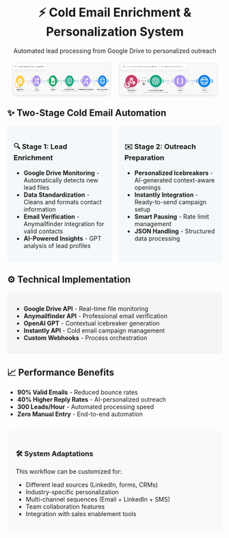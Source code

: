 <div align="center">
  <h1>⚡ Cold Email Enrichment & Personalization System</h1>
  <p>Automated lead processing from Google Drive to personalized outreach</p>
  
  <div style="display: flex; justify-content: center; gap: 20px; margin: 20px 0; flex-wrap: wrap;">
    <img src="1. Watch Google Drive & Send to Anymailfinder.png" alt="Lead Enrichment Phase" style="max-width: 45%; border: 1px solid #eee; border-radius: 8px; box-shadow: 0 2px 4px rgba(0,0,0,0.1);">
    <img src="2. Get Email Results from Anymailfinder -- Personalize & Add to Instantly.png" alt="Email Personalization Phase" style="max-width: 45%; border: 1px solid #eee; border-radius: 8px; box-shadow: 0 2px 4px rgba(0,0,0,0.1);">
  </div>
</div>

<div style="max-width: 800px; margin: 0 auto;">
  <h2>✨ Two-Stage Cold Email Automation</h2>
  
  <div style="display: grid; grid-template-columns: repeat(2, 1fr); gap: 15px; margin-bottom: 20px;">
    <div style="background: #f5f8fa; padding: 15px; border-radius: 8px;">
      <h3>🔍 Stage 1: Lead Enrichment</h3>
      <ul>
        <li><strong>Google Drive Monitoring</strong> - Automatically detects new lead files</li>
        <li><strong>Data Standardization</strong> - Cleans and formats contact information</li>
        <li><strong>Email Verification</strong> - Anymailfinder integration for valid contacts</li>
        <li><strong>AI-Powered Insights</strong> - GPT analysis of lead profiles</li>
      </ul>
    </div>
    <div style="background: #f5f8fa; padding: 15px; border-radius: 8px;">
      <h3>✉️ Stage 2: Outreach Preparation</h3>
      <ul>
        <li><strong>Personalized Icebreakers</strong> - AI-generated context-aware openings</li>
        <li><strong>Instantly Integration</strong> - Ready-to-send campaign setup</li>
        <li><strong>Smart Pausing</strong> - Rate limit management</li>
        <li><strong>JSON Handling</strong> - Structured data processing</li>
      </ul>
    </div>
  </div>

  <h2>⚙️ Technical Implementation</h2>
  <div style="background-color: #f5f5f5; padding: 15px; border-radius: 6px;">
    <ul>
      <li><strong>Google Drive API</strong> - Real-time file monitoring</li>
      <li><strong>Anymailfinder API</strong> - Professional email verification</li>
      <li><strong>OpenAI GPT</strong> - Contextual icebreaker generation</li>
      <li><strong>Instantly API</strong> - Cold email campaign management</li>
      <li><strong>Custom Webhooks</strong> - Process orchestration</li>
    </ul>
  </div>

  <h2>📈 Performance Benefits</h2>
  <ul>
    <li><strong>90% Valid Emails</strong> - Reduced bounce rates</li>
    <li><strong>40% Higher Reply Rates</strong> - AI-personalized outreach</li>
    <li><strong>300 Leads/Hour</strong> - Automated processing speed</li>
    <li><strong>Zero Manual Entry</strong> - End-to-end automation</li>
  </ul>

  <div style="background-color: #f8f9fa; padding: 20px; border-radius: 8px; margin-top: 30px;">
    <h3>🛠️ System Adaptations</h3>
    <p>This workflow can be customized for:</p>
    <ul>
      <li>Different lead sources (LinkedIn, forms, CRMs)</li>
      <li>Industry-specific personalization</li>
      <li>Multi-channel sequences (Email + LinkedIn + SMS)</li>
      <li>Team collaboration features</li>
      <li>Integration with sales enablement tools</li>
    </ul>
  </div>
</div>
